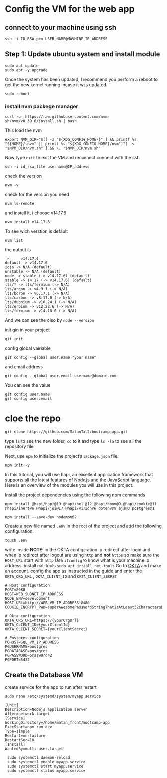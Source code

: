 # Config the VM for the web app

## connect to your machine using ssh
```
ssh -i ID_RSA.pem USER_NAME@MAVHINE_IP_ADDRESS
```

## Step 1: Update ubuntu system and install module

```
sudo apt update
sudo apt -y upgrade
```
Once the system has been updated, I recommend you perform a reboot to get the new kernel running incase it was updated.
```
sudo reboot
```

### install nvm packege manager
```
curl -o- https://raw.githubusercontent.com/nvm-sh/nvm/v0.39.0/install.sh | bash
```

This load the nvm
```
export NVM_DIR="$([ -z "${XDG_CONFIG_HOME-}" ] && printf %s "${HOME}/.nvm" || printf %s "${XDG_CONFIG_HOME}/nvm")"[ -s "$NVM_DIR/nvm.sh" ] && \. "$NVM_DIR/nvm.sh"
```
Now type `exit` to exit the VM and reconnect
connect with the ssh
```
ssh -i id_rsa_file username@IP_address
```

check the version
```
nvm -v
```

check for the version you need
```
nvm ls-remote
```
and install it, i choose v14.17.6
```
nvm install v14.17.6
 ```
To see wich verstion is default
```
nvm list
```
the output is 
```
->     v14.17.6
default -> v14.17.6
iojs -> N/A (default)
unstable -> N/A (default)
node -> stable (-> v14.17.6) (default)
stable -> 14.17 (-> v14.17.6) (default)
lts/* -> lts/fermium (-> N/A)
lts/argon -> v4.9.1 (-> N/A)
lts/boron -> v6.17.1 (-> N/A)
lts/carbon -> v8.17.0 (-> N/A)
lts/dubnium -> v10.24.1 (-> N/A)
lts/erbium -> v12.22.6 (-> N/A)
lts/fermium -> v14.18.0 (-> N/A)
```

And we can see the olso by `node --version`

init gin in your project
```
git init
```
config global vairiable 
```
git config --global user.name "your name"
```
and email address
```
git config --global user.email username@domain.com
```
You can see the value 
```
git config user.name
git config user.email
```

# cloe the repo
```
git clone https://github.com/MatanTal2/bootcamp-app.git
```
type `ls` to see the new folder, `cd` to it and type `ls -la` to see all the repository file

Next, use `npm` to initialize the project’s `package.json` file.
```
npm init -y
```

In this tutorial, you will use hapi, an excellent application framework that supports all the latest features of Node.js and the JavaScript language. 
Here is an overview of the modules you will use in this project.

Install the project dependencies using the following npm commands
```
npm install @hapi/hapi@19 @hapi/bell@12 @hapi/boom@9 @hapi/cookie@11 @hapi/inert@6 @hapi/joi@17 @hapi/vision@6 dotenv@8 ejs@3 postgres@1

npm install --save-dev nodemon@2
```

Create a new file named `.env` in the root of the project and add the following configuration.
```
touch .env
```
write inside
**NOTE**: in the OKTA configoration  ip redirect after login and when ip redirect after logout are using `http` and **not** `https`
so make sure the `HOST_URL` start with `http`
Use `ifconfig` to know what is your machine ip address. install nat-tools `sudo apt install net-tools`
Go to [OKTA](https://developer.okta.com/) and make an account. config the app as instructed in the guide and enter the
`OKTA_ORG_URL` , `OKTA_CLIENT_ID` and `OKTA_CLIENT_SECRET`
```
# Host configuration
PORT=8080
HOST=WEB_SUBNET_IP_ADDRESS
NODE_ENV=development
HOST_URL=http://WEB_VM_IP_ADDRESS:8080
COOKIE_ENCRYPT_PWD=superAwesomePasswordStringThatIsAtLeast32CharactersLong!

# Okta configuration
OKTA_ORG_URL=https://{yourOrgUrl}
OKTA_CLIENT_ID={yourClientId}
OKTA_CLIENT_SECRET={yourClientSecret}

# Postgres configuration
PGHOST=SQL_VM_IP_ADDRESS
PGUSERNAME=postgres
PGDATABASE=postgres
PGPASSWORD=p@ssw0rd42
PGPORT=5432
```

## Create the Database VM

create service for the app to run after restart
```
sudo nano /etc/systemd/system/myapp.service
```
```
[Unit]
Description=Nodejs application server
After=network.target
[Service]
WorkingDirectory=/home/matan_front/bootcamp-app
ExecStart=npm run dev
Type=simple
Restart=on-failure
RestartSec=10
[Install]
WantedBy=multi-user.target
```

```
 sudo systemctl daemon-reload
 sudo systemctl enable myapp.service
 sudo systemctl start myapp.service
 sudo systemctl status myapp.service
 ```
